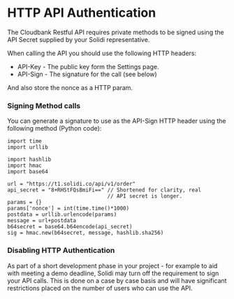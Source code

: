# HTTP API Authentication

The Cloudbank Restful API requires private methods to be signed using the API Secret supplied by your Solidi representative.

When calling the API you should use the following HTTP headers:

 - API-Key - The public key form the Settings page. 
 - API-Sign - The signature for the call (see below) 

And also store the nonce as a HTTP param.

### Signing Method calls

You can generate a signature to use as the API-Sign HTTP header using the following method (Python code):

	import time
	import urllib

	import hashlib
	import hmac
	import base64

	url = "https://t1.solidi.co/api/v1/order"
	api_secret = "8+RHStFQsBmiFi==" // Shortened for clarity, real
	                                // API secret is longer.
	params = {}
	params['nonce'] = int(time.time()*1000)
	postdata = urllib.urlencode(params)
	message = url+postdata
	b64secret = base64.b64encode(api_secret)
	sig = hmac.new(b64secret, message, hashlib.sha256)


### Disabling HTTP Authentication

As part of a short development phase in your project - for example to aid with meeting a demo deadline, Solidi may turn off the requirement to sign your API calls. This is done on a case by case basis and will have significant restrictions placed on the number of users who can use the API.